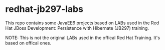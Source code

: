 redhat-jb297-labs
=================

This repo contains some JavaEE6 projects based on LABs used in the Red Hat JBoss Development: Persistence with Hibernate (JB297) training.

NOTE: This is not the original LABs used in the offical Red Hat Training. It's based on offical ones.


